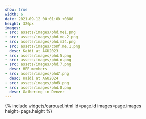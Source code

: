 ```yaml
---
show: true
width: 6
date: 2021-09-12 00:01:00 +0800
height: 320px
images:
- src: assets/images/phd.me1.png
- src: assets/images/phd.me.2.png
- src: assets/images/phd.m34.png
- src: assets/images/conf.me.1.png
  desc: Kaidi at AGU2023
- src: assets/images/phd.5.png
- src: assets/images/phd.6.png
- src: assets/images/phd.7.png
  desc: HER members
- src: assets/images/phd7.png
  desc: Kaidi at AGU2024
- src: assets/images/phd8.png
- src: assets/images/phd.8.png
  desc: Gathering in Denver
---
```

{% include widgets/carousel.html id=page.id images=page.images height=page.height %}
